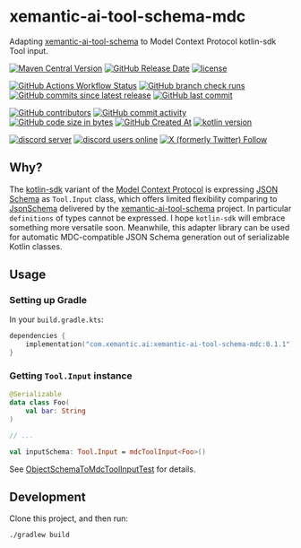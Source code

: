 # xemantic-ai-tool-schema-mdc
Adapting [xemantic-ai-tool-schema](https://github.com/xemantic/xemantic-ai-tool-schema) to Model Context Protocol kotlin-sdk Tool input.

[<img alt="Maven Central Version" src="https://img.shields.io/maven-central/v/com.xemantic.ai/xemantic-ai-tool-schema-mdc">](https://central.sonatype.com/namespace/com.xemantic.ai)
[<img alt="GitHub Release Date" src="https://img.shields.io/github/release-date/xemantic/xemantic-ai-tool-schema-mdc">](https://github.com/xemantic/xemantic-ai-tool-schema-mdc/releases)
[<img alt="license" src="https://img.shields.io/github/license/xemantic/xemantic-ai-tool-schema-mdc?color=blue">](https://github.com/xemantic/xemantic-ai-tool-schema-mdc/blob/main/LICENSE)

[<img alt="GitHub Actions Workflow Status" src="https://img.shields.io/github/actions/workflow/status/xemantic/xemantic-ai-tool-schema-mdc/build-main.yml">](https://github.com/xemantic/xemantic-ai-tool-schema-mdc/actions/workflows/build-main.yml)
[<img alt="GitHub branch check runs" src="https://img.shields.io/github/check-runs/xemantic/xemantic-ai-tool-schema-mdc/main">](https://github.com/xemantic/xemantic-ai-tool-schema-mdc/actions/workflows/build-main.yml)
[<img alt="GitHub commits since latest release" src="https://img.shields.io/github/commits-since/xemantic/xemantic-ai-tool-schema-mdc/latest">](https://github.com/xemantic/xemantic-ai-tool-schema-mdc/commits/main/)
[<img alt="GitHub last commit" src="https://img.shields.io/github/last-commit/xemantic/xemantic-ai-tool-schema-mdc">](https://github.com/xemantic/xemantic-ai-tool-schema-mdc/commits/main/)

[<img alt="GitHub contributors" src="https://img.shields.io/github/contributors/xemantic/xemantic-ai-tool-schema-mdc">](https://github.com/xemantic/xemantic-ai-tool-schema-mdc/graphs/contributors)
[<img alt="GitHub commit activity" src="https://img.shields.io/github/commit-activity/t/xemantic/xemantic-ai-tool-schema-mdc">](https://github.com/xemantic/xemantic-ai-tool-schema-mdc/commits/main/)
[<img alt="GitHub code size in bytes" src="https://img.shields.io/github/languages/code-size/xemantic/xemantic-ai-tool-schema-mdc">]()
[<img alt="GitHub Created At" src="https://img.shields.io/github/created-at/xemantic/xemantic-ai-tool-schema-mdc">](https://github.com/xemantic/xemantic-ai-tool-schema-mdc/commit/39c1fa4c138d4c671868c973e2ad37b262ae03c2)
[<img alt="kotlin version" src="https://img.shields.io/badge/dynamic/toml?url=https%3A%2F%2Fraw.githubusercontent.com%2Fxemantic%2Fxemantic-ai-tool-schema-mdc%2Fmain%2Fgradle%2Flibs.versions.toml&query=versions.kotlin&label=kotlin">](https://kotlinlang.org/docs/releases.html)

[<img alt="discord server" src="https://dcbadge.limes.pink/api/server/https://discord.gg/vQktqqN2Vn?style=flat">](https://discord.gg/vQktqqN2Vn)
[<img alt="discord users online" src="https://img.shields.io/discord/811561179280965673">](https://discord.gg/vQktqqN2Vn)
[<img alt="X (formerly Twitter) Follow" src="https://img.shields.io/twitter/follow/KazikPogoda">](https://x.com/KazikPogoda)

## Why?

The [kotlin-sdk](https://github.com/modelcontextprotocol/kotlin-sdk) variant of the [Model Context Protocol](https://modelcontextprotocol.io/) is expressing [JSON Schema](https://json-schema.org/) as `Tool.Input` class, which offers limited flexibility comparing
to [JsonSchema](https://github.com/xemantic/xemantic-ai-tool-schema/blob/main/src/commonMain/kotlin/JsonSchema.kt) delivered by the [xemantic-ai-tool-schema](https://github.com/xemantic/xemantic-ai-tool-schema) project.
In particular `definitions` of types cannot be expressed.
I hope `kotlin-sdk` will embrace something more versatile soon. Meanwhile, this adapter library can be used for automatic MDC-compatible JSON Schema generation out of serializable Kotlin classes. 

## Usage

### Setting up Gradle

In your `build.gradle.kts`:

```kotlin
dependencies {
    implementation("com.xemantic.ai:xemantic-ai-tool-schema-mdc:0.1.1")
}
```

### Getting `Tool.Input` instance

```kotlin
@Serializable
data class Foo(
    val bar: String
)

// ...

val inputSchema: Tool.Input = mdcToolInput<Foo>()
```

See [ObjectSchemaToMdcToolInputTest](src/commonTest/kotlin/ObjectSchemaToMdcToolInputTest.kt) for details.

## Development

Clone this project, and then run:

```shell
./gradlew build
```
